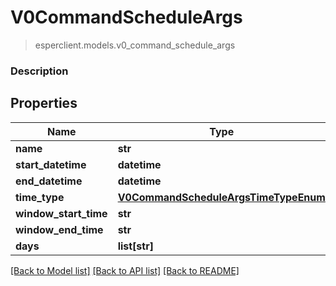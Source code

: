 # V0CommandScheduleArgs
> esperclient.models.v0_command_schedule_args

### Description

## Properties
Name | Type | Description | Notes
------------ | ------------- | ------------- | -------------
**name** | **str** |  | [optional] 
**start_datetime** | **datetime** |  | [optional] 
**end_datetime** | **datetime** |  | [optional] 
**time_type** | [**V0CommandScheduleArgsTimeTypeEnum**](V0CommandScheduleArgsTimeTypeEnum.md) |  | [optional] 
**window_start_time** | **str** |  | [optional] 
**window_end_time** | **str** |  | [optional] 
**days** | **list[str]** |  | [optional] 

[[Back to Model list]](../README.md#documentation-for-models) [[Back to API list]](../README.md#documentation-for-api-endpoints) [[Back to README]](../README.md)


